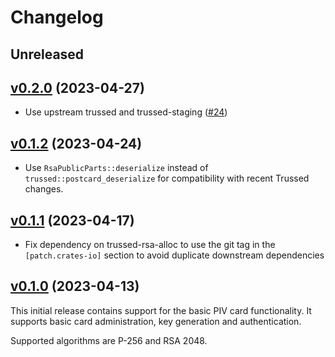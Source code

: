 <!--
Copyright (C) 2022 Nitrokey GmbH
SPDX-License-Identifier: CC0-1.0
-->

# Changelog

## Unreleased

## [v0.2.0][] (2023-04-27)

- Use upstream trussed and trussed-staging ([#24][])

[#24]: https://github.com/Nitrokey/piv-authenticator/pull/24

[v0.2.0]: https://github.com/Nitrokey/piv-authenticator/releases/tag/v0.2.0

## [v0.1.2][] (2023-04-24)

- Use `RsaPublicParts::deserialize` instead of `trussed::postcard_deserialize` for compatibility with recent Trussed changes.

[v0.1.2]: https://github.com/Nitrokey/piv-authenticator/releases/tag/v0.1.2

## [v0.1.1][] (2023-04-17)

- Fix dependency on trussed-rsa-alloc to use the git tag in the `[patch.crates-io]` section to avoid duplicate downstream dependencies

[v0.1.1]: https://github.com/Nitrokey/piv-authenticator/releases/tag/v0.1.1

## [v0.1.0][] (2023-04-13)

This initial release contains support for the basic PIV card functionality.
It supports basic card administration, key generation and authentication.

Supported algorithms are P-256 and RSA 2048.

[v0.1.0]: https://github.com/Nitrokey/piv-authenticator/releases/tag/v0.1.0
